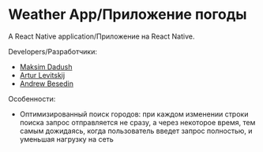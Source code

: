 # Weather App/Приложение погоды

A React Native application/Приложение на React Native.

Developers/Разработчики:

* [Maksim Dadush](https://github.com/asvorded)
* [Artur Levitskij](https://github.com/KopVZakone)
* [Andrew Besedin](https://github.com/andrew-besedin)

Особенности:

* Оптимизированный поиск городов: при каждом изменении строки поиска
запрос отправляется не сразу, а через некоторое время, тем самым дожидаясь,
когда пользователь введет запрос полностью, и уменьшая нагрузку на сеть
